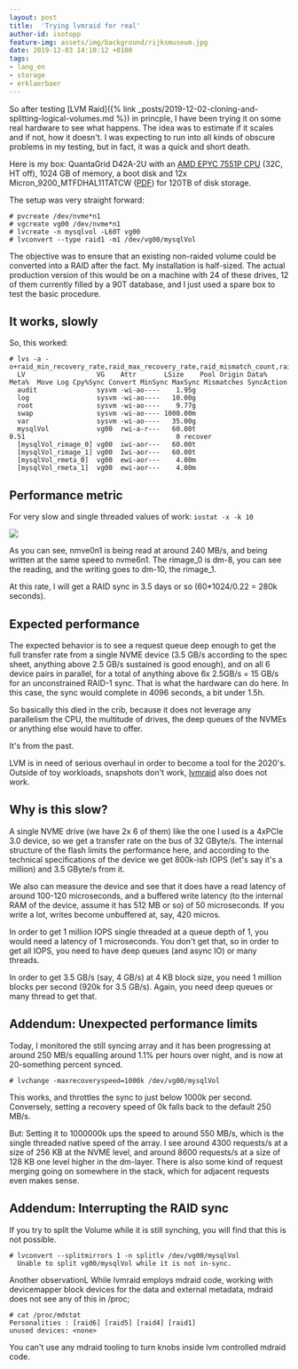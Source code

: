 ```yaml
---
layout: post
title:  'Trying lvmraid for real'
author-id: isotopp
feature-img: assets/img/background/rijksmuseum.jpg
date: 2019-12-03 14:10:12 +0100
tags:
- lang_en
- storage
- erklaerbaer
---
```

So after testing [LVM Raid]({% link _posts/2019-12-02-cloning-and-splitting-logical-volumes.md %})
in princple, I have been trying it on some real hardware to see
what happens. The idea was to estimate if it scales and if not,
how it doesn't. I was expecting to run into all kinds of obscure
problems in my testing, but in fact, it was a quick and short
death.

Here is my box: QuantaGrid D42A-2U with an [AMD EPYC 7551P CPU](https://www.amd.com/en/products/cpu/amd-epyc-7551p)
(32C, HT off), 1024 GB of memory, a boot disk and 12x
Micron_9200_MTFDHAL11TATCW
([PDF](https://www.micron.com/-/media/client/global/documents/products/product-flyer/9200_ssd_product_brief.pdf))
for 120TB of disk storage.

The setup was very straight forward:

```console
# pvcreate /dev/nvme*n1
# vgcreate vg00 /dev/nvme*n1
# lvcreate -n mysqlvol -L60T vg00
# lvconvert --type raid1 -m1 /dev/vg00/mysqlVol
```

The objective was to ensure that an existing non-raided volume
could be converted into a RAID after the fact. My installation
is half-sized. The actual production version of this would be on
a machine with 24 of these drives, 12 of them currently filled
by a 90T database, and I just used a spare box to test the basic
procedure.

## It works, slowly

So, this worked:

```console
# lvs -a -o+raid_min_recovery_rate,raid_max_recovery_rate,raid_mismatch_count,raid_sync_action
  LV                  VG    Attr       LSize    Pool Origin Data%  Meta%  Move Log Cpy%Sync Convert MinSync MaxSync Mismatches SyncAction
  audit               sysvm -wi-ao----    1.95g
  log                 sysvm -wi-ao----   10.00g
  root                sysvm -wi-ao----    9.77g
  swap                sysvm -wi-ao---- 1000.00m
  var                 sysvm -wi-ao----   35.00g
  mysqlVol            vg00  rwi-a-r---   60.00t                                    0.51                                      0 recover
  [mysqlVol_rimage_0] vg00  iwi-aor---   60.00t
  [mysqlVol_rimage_1] vg00  Iwi-aor---   60.00t
  [mysqlVol_rmeta_0]  vg00  ewi-aor---    4.00m
  [mysqlVol_rmeta_1]  vg00  ewi-aor---    4.00m
```


## Performance metric

For very slow and single threaded values of work: `iostat -x -k 10`

![](/uploads/2019/12/lvmraid-iostat.png)

As you can see, nmve0n1 is being read at around 240 MB/s, and
being written at the same speed to nvme6n1. The rimage_0 is
dm-8, you can see the reading, and the writing goes to dm-10,
the rimage_1.

At this rate, I will get a RAID sync in 3.5 days or so (60*1024/0.22 = 280k
seconds).

## Expected performance

The expected behavior is to see a request queue deep enough to get the full
transfer rate from a single NVME device (3.5 GB/s according to the spec
sheet, anything above 2.5 GB/s sustained is good enough), and on all 6
device pairs in parallel, for a total of anything above 6x 2.5GB/s = 15 GB/s
for an unconstrained RAID-1 sync. That is what the hardware can do here. In
this case, the sync would complete in 4096 seconds, a bit under 1.5h.

So basically this died in the crib, because it does not leverage any
parallelism the CPU, the multitude of drives, the deep queues of the NVMEs
or anything else would have to offer.

It's from the past. 

LVM is in need of serious overhaul in order to become a tool for the 2020's.
Outside of toy workloads, snapshots don't work,
[lvmraid](https://www.systutorials.com/docs/linux/man/7-lvmraid/) also does
not work.

## Why is this slow?

A single NVME drive (we have 2x 6 of them) like the one I used is a 4xPCIe
3.0 device, so we get a transfer rate on the bus of 32 GByte/s. The internal
structure of the flash limits the performance here, and according to the
technical specifications of the device we get 800k-ish IOPS (let's say it's
a million) and 3.5 GByte/s from it.

We also can measure the device and see that it does have a read latency of
around 100-120 microseconds, and a buffered write latency (to the internal
RAM of the device, assume it has 512 MB or so) of 50 microseconds. If you
write a lot, writes become unbuffered at, say, 420 micros.

In order to get 1 million IOPS single threaded at a queue depth of 1, you
would need a latency of 1 microseconds. You don't get that, so in order to
get all IOPS, you need to have deep queues (and async IO) or many threads.

In order to get 3.5 GB/s (say, 4 GB/s) at 4 KB block size, you need 1
million blocks per second (920k for 3.5 GB/s). Again, you need deep queues
or many thread to get that.

## Addendum: Unexpected performance limits

Today, I monitored the still syncing array and it has been progressing at
around 250 MB/s equalling around 1.1% per hours over night, and
is now at 20-something percent synced.

```console
# lvchange -maxrecoveryspeed=1000k /dev/vg00/mysqlVol
```

This works, and throttles the sync to just below 1000k per
second. Conversely, setting a recovery speed of 0k falls back to
the default 250 MB/s.

But: Setting it to 1000000k ups the speed to around 550 MB/s,
which is the single threaded native speed of the array. I see
around 4300 requests/s at a size of 256 KB at the NVME level,
and around 8600 requests/s at a size of 128 KB one level higher
in the dm-layer. There is also some kind of request merging
going on somewhere in the stack, which for adjacent requests
even makes sense.

## Addendum: Interrupting the RAID sync

If you try to split the Volume while it is still synching, you
will find that this is not possible.

```console
# lvconvert --splitmirrors 1 -n splitlv /dev/vg00/mysqlVol
  Unable to split vg00/mysqlVol while it is not in-sync.
```

Another observationL While lvmraid employs mdraid code, working with
devicemapper block devices for the data and external metadata, mdraid does
not see any of this in /proc;

```console
# cat /proc/mdstat
Personalities : [raid6] [raid5] [raid4] [raid1]
unused devices: <none>
```

You can't use any mdraid tooling to turn knobs inside lvm
controlled mdraid code.
